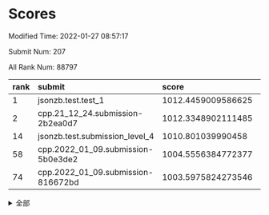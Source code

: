 # Scores

Modified Time: 2022-01-27 08:57:17

Submit Num: 207

All Rank Num: 88797

| rank |               submit               |       score        |       sigma        | pk_num |
| :--- | :--------------------------------- | :----------------- | :----------------- | :----- |
| 1    | jsonzb.test.test_1                 | 1012.4459009586625 | 0.7865502402393244 | 1718   |
| 2    | cpp.21_12_24.submission-2b2ea0d7   | 1012.3348902111485 | 0.8071862628358016 | 1714   |
| 14   | jsonzb.test.submission_level_4     | 1010.801039990458  | 0.7602748942660278 | 1718   |
| 58   | cpp.2022_01_09.submission-5b0e3de2 | 1004.5556384772377 | 0.7149253847315612 | 1715   |
| 74   | cpp.2022_01_09.submission-816672bd | 1003.5975824273546 | 0.7191732275243065 | 1717   |


<details>
<summary>全部</summary>

| rank |                 submit                 |       score        |       sigma        | pk_num |
| :--- | :------------------------------------- | :----------------- | :----------------- | :----- |
| 1    | jsonzb.test.test_1                     | 1012.4459009586625 | 0.7865502402393244 | 1718   |
| 2    | cpp.21_12_24.submission-2b2ea0d7       | 1012.3348902111485 | 0.8071862628358016 | 1714   |
| 3    | gobigger.level_3.submission_level_3_29 | 1012.0514636970665 | 0.7665865881376959 | 1718   |
| 4    | gobigger.level_3.submission_level_3_2  | 1011.9331888216744 | 0.7816707950609606 | 1718   |
| 5    | gobigger.level_3.submission_level_3_43 | 1011.8237532529042 | 0.790604543532737  | 1708   |
| 6    | gobigger.level_3.submission_level_3_31 | 1011.7794956787304 | 0.7578623425763702 | 1718   |
| 7    | gobigger.level_3.submission_level_3_48 | 1011.3686352015659 | 0.7735002226125837 | 1716   |
| 8    | gobigger.level_3.submission_level_3_42 | 1011.2898401175717 | 0.781112365716431  | 1712   |
| 9    | gobigger.level_3.submission_level_3_44 | 1011.2278161691904 | 0.7745664124122592 | 1715   |
| 10   | gobigger.level_3.submission_level_3_6  | 1011.1452371154033 | 0.7793401164225384 | 1715   |
| 11   | gobigger.level_3.submission_level_3_40 | 1010.886773691044  | 0.7641077608773762 | 1716   |
| 12   | gobigger.level_3.submission_level_3_30 | 1010.8766170742651 | 0.7559046714261171 | 1713   |
| 13   | gobigger.level_3.submission_level_3_9  | 1010.8066340034853 | 0.754483477249306  | 1713   |
| 14   | jsonzb.test.submission_level_4         | 1010.801039990458  | 0.7602748942660278 | 1718   |
| 15   | gobigger.level_3.submission_level_3_26 | 1010.7355531654483 | 0.7791390305567814 | 1718   |
| 16   | gobigger.level_3.submission_level_3_27 | 1010.6598448690521 | 0.7495687440408642 | 1714   |
| 17   | gobigger.level_3.submission_level_3_24 | 1010.6525065300523 | 0.7717323978281859 | 1716   |
| 18   | gobigger.level_3.submission_level_3_49 | 1010.5141785033403 | 0.779258801317096  | 1720   |
| 19   | gobigger.level_3.submission_level_3_13 | 1010.5026988545576 | 0.7956521362337964 | 1713   |
| 20   | gobigger.level_3.submission_level_3_28 | 1010.468039446455  | 0.7626502397707343 | 1720   |
| 21   | gobigger.level_3.submission_level_3_20 | 1010.4054722574896 | 0.7641556574294299 | 1717   |
| 22   | gobigger.level_3.submission_level_3_16 | 1010.4049291820838 | 0.7770466994121779 | 1717   |
| 23   | gobigger.level_3.submission_level_3_32 | 1010.3906905246191 | 0.7590294548744335 | 1720   |
| 24   | gobigger.level_3.submission_level_3_11 | 1010.3706572687122 | 0.769039275094018  | 1714   |
| 25   | gobigger.level_3.submission_level_3_41 | 1010.238057088295  | 0.7627732198396945 | 1713   |
| 26   | gobigger.level_3.submission_level_3_0  | 1010.1578129130797 | 0.7648554046284377 | 1713   |
| 27   | gobigger.level_3.submission_level_3_39 | 1010.145176484199  | 0.751883975616958  | 1721   |
| 28   | gobigger.level_3.submission_level_3_33 | 1010.139499297551  | 0.7370022229775947 | 1722   |
| 29   | gobigger.level_3.submission_level_3_35 | 1010.127064937087  | 0.7469443242597442 | 1713   |
| 30   | gobigger.level_3.submission_level_3_18 | 1010.0223644005417 | 0.737912114304253  | 1716   |
| 31   | gobigger.level_3.submission_level_3_1  | 1009.9839819719328 | 0.7342344185516062 | 1715   |
| 32   | gobigger.level_3.submission_level_3_34 | 1009.9395031466134 | 0.7447590322439054 | 1717   |
| 33   | gobigger.level_3.submission_level_3_25 | 1009.9088224629844 | 0.7602832709113161 | 1714   |
| 34   | gobigger.level_3.submission_level_3_38 | 1009.7910072522961 | 0.7574832566273828 | 1713   |
| 35   | gobigger.level_3.submission_level_3_12 | 1009.7696739228767 | 0.7759862722153454 | 1718   |
| 36   | gobigger.level_3.submission_level_3_21 | 1009.7667679610996 | 0.7517726128270803 | 1713   |
| 37   | gobigger.level_3.submission_level_3_10 | 1009.7552343709814 | 0.7398114582100239 | 1718   |
| 38   | gobigger.level_3.submission_level_3_3  | 1009.7539616471139 | 0.7526998695380211 | 1714   |
| 39   | gobigger.level_3.submission_level_3_46 | 1009.745130382009  | 0.7370770369834142 | 1714   |
| 40   | gobigger.level_3.submission_level_3_7  | 1009.7084621140887 | 0.7698070193300706 | 1716   |
| 41   | gobigger.level_3.submission_level_3_5  | 1009.4823891824818 | 0.7322466664700896 | 1718   |
| 42   | gobigger.level_3.submission_level_3_36 | 1009.4811864966264 | 0.7553192576344692 | 1719   |
| 43   | gobigger.level_3.submission_level_3_22 | 1009.4524757607687 | 0.7780283359503434 | 1721   |
| 44   | gobigger.level_3.submission_level_3_8  | 1009.4362007015774 | 0.7544645761965219 | 1712   |
| 45   | gobigger.level_3.submission_level_3_47 | 1009.4241299770439 | 0.7473692444778457 | 1720   |
| 46   | gobigger.level_3.submission_level_3_4  | 1009.393400537101  | 0.7622914281686731 | 1714   |
| 47   | gobigger.level_3.submission_level_3_15 | 1009.3923449242151 | 0.7458144354594678 | 1713   |
| 48   | gobigger.level_3.submission_level_3_23 | 1009.2816898724905 | 0.7589598366842251 | 1716   |
| 49   | gobigger.level_3.submission_level_3_14 | 1009.2335886975559 | 0.7373611014081018 | 1718   |
| 50   | gobigger.level_3.submission_level_3_17 | 1009.1640647704003 | 0.7413954341769037 | 1712   |
| 51   | gobigger.level_3.submission_level_3_37 | 1008.9898692666463 | 0.7414660762609205 | 1710   |
| 52   | gobigger.level_3.submission_level_3_45 | 1008.2350575028591 | 0.7440359372188994 | 1717   |
| 53   | gobigger.level_3.submission_level_3_19 | 1007.6333943516217 | 0.73643070343346   | 1713   |
| 54   | gobigger.level_1.submission_level_1_20 | 1005.0221794474239 | 0.7365383398646022 | 1714   |
| 55   | gobigger.level_1.submission_level_1_16 | 1004.7391825882462 | 0.7375609138254017 | 1716   |
| 56   | gobigger.level_1.submission_level_1_45 | 1004.651067451363  | 0.7207495627748994 | 1718   |
| 57   | gobigger.level_1.submission_level_1_47 | 1004.571719601375  | 0.7215737627018018 | 1717   |
| 58   | cpp.2022_01_09.submission-5b0e3de2     | 1004.5556384772377 | 0.7149253847315612 | 1715   |
| 59   | gobigger.level_1.submission_level_1_40 | 1004.4264479890168 | 0.7249337691268026 | 1719   |
| 60   | gobigger.level_1.submission_level_1_23 | 1004.3783173320707 | 0.7295059132135026 | 1715   |
| 61   | gobigger.level_1.submission_level_1_7  | 1004.2810051732364 | 0.7243051728071888 | 1716   |
| 62   | gobigger.level_1.submission_level_1_6  | 1004.249877481304  | 0.7175816705182998 | 1711   |
| 63   | gobigger.level_1.submission_level_1_42 | 1004.1873652164472 | 0.7146292404662029 | 1715   |
| 64   | gobigger.level_1.submission_level_1_22 | 1004.16711634479   | 0.7199255203481054 | 1719   |
| 65   | gobigger.level_1.submission_level_1_30 | 1004.1559562503621 | 0.7262607069855572 | 1716   |
| 66   | gobigger.level_1.submission_level_1_27 | 1004.0633275399591 | 0.7128751441096184 | 1712   |
| 67   | gobigger.level_1.submission_level_1_5  | 1003.8826065445517 | 0.7158072567176378 | 1713   |
| 68   | gobigger.level_1.submission_level_1_43 | 1003.7922449141771 | 0.7148605133057957 | 1719   |
| 69   | gobigger.level_1.submission_level_1_1  | 1003.6928489201351 | 0.7236308517324426 | 1720   |
| 70   | gobigger.level_1.submission_level_1_26 | 1003.6643986923822 | 0.7222353444422849 | 1712   |
| 71   | gobigger.level_1.submission_level_1_17 | 1003.6219124795768 | 0.7212242137856392 | 1714   |
| 72   | gobigger.level_1.submission_level_1_39 | 1003.6203987473657 | 0.7137721445285644 | 1720   |
| 73   | gobigger.level_1.submission_level_1_49 | 1003.6183831145263 | 0.720281422569725  | 1718   |
| 74   | cpp.2022_01_09.submission-816672bd     | 1003.5975824273546 | 0.7191732275243065 | 1717   |
| 75   | gobigger.level_1.submission_level_1_28 | 1003.5889849678158 | 0.718150834416281  | 1716   |
| 76   | gobigger.level_1.submission_level_1_34 | 1003.5444467530717 | 0.7130910196968601 | 1715   |
| 77   | gobigger.level_1.submission_level_1_44 | 1003.4620509376111 | 0.7283063142947355 | 1718   |
| 78   | gobigger.level_1.submission_level_1_32 | 1003.4032730225142 | 0.7092612765727702 | 1717   |
| 79   | gobigger.level_1.submission_level_1_36 | 1003.3615147265891 | 0.7159078689657543 | 1718   |
| 80   | gobigger.level_1.submission_level_1_25 | 1003.3509448011456 | 0.7223947300645123 | 1714   |
| 81   | gobigger.level_1.submission_level_1_10 | 1003.311287461695  | 0.7334937294156686 | 1719   |
| 82   | gobigger.level_1.submission_level_1_21 | 1003.3039299986065 | 0.7344075722764248 | 1714   |
| 83   | gobigger.level_1.submission_level_1_24 | 1003.2668758316895 | 0.7158610782998358 | 1715   |
| 84   | gobigger.level_1.submission_level_1_19 | 1003.2372892793782 | 0.7066327119538209 | 1716   |
| 85   | gobigger.level_1.submission_level_1_33 | 1003.2313501917699 | 0.7235062168530407 | 1718   |
| 86   | gobigger.level_1.submission_level_1_35 | 1003.1884513138916 | 0.7183278948860168 | 1714   |
| 87   | gobigger.level_1.submission_level_1_37 | 1003.1484833173575 | 0.7167842592687436 | 1715   |
| 88   | gobigger.level_1.submission_level_1_38 | 1003.0224893240344 | 0.7125428273462363 | 1710   |
| 89   | gobigger.level_1.submission_level_1_9  | 1003.0191061957405 | 0.7152238741763526 | 1715   |
| 90   | gobigger.level_1.submission_level_1_18 | 1002.9861974287427 | 0.7257553027904502 | 1714   |
| 91   | gobigger.level_1.submission_level_1_48 | 1002.9595177217263 | 0.7227077847439188 | 1716   |
| 92   | gobigger.level_1.submission_level_1_3  | 1002.9062906885221 | 0.7080936142217262 | 1722   |
| 93   | gobigger.level_1.submission_level_1_13 | 1002.8714281524705 | 0.7073502569463758 | 1713   |
| 94   | gobigger.level_1.submission_level_1_14 | 1002.8163711072568 | 0.7149370346157016 | 1719   |
| 95   | gobigger.level_1.submission_level_1_46 | 1002.7729918975472 | 0.7177987304269944 | 1718   |
| 96   | gobigger.level_1.submission_level_1_2  | 1002.692776693285  | 0.7179605723181844 | 1715   |
| 97   | gobigger.level_1.submission_level_1_41 | 1002.6301274236235 | 0.7141934888087911 | 1717   |
| 98   | gobigger.level_1.submission_level_1_12 | 1002.505991342606  | 0.7122015368414775 | 1719   |
| 99   | gobigger.level_1.submission_level_1_11 | 1002.4327302716391 | 0.7185133680026257 | 1719   |
| 100  | gobigger.level_1.submission_level_1_29 | 1002.0220472535729 | 0.7204820641892946 | 1714   |
| 101  | gobigger.level_1.submission_level_1_8  | 1001.9263230986827 | 0.7159582434997475 | 1713   |
| 102  | gobigger.level_1.submission_level_1_0  | 1001.8452307459493 | 0.7060485480003158 | 1715   |
| 103  | gobigger.level_1.submission_level_1_15 | 1001.7061511681279 | 0.7093572505476735 | 1714   |
| 104  | gobigger.level_1.submission_level_1_4  | 1001.54266945871   | 0.7077807010466101 | 1719   |
| 105  | gobigger.level_1.submission_level_1_31 | 1000.7745162751942 | 0.7043602014213133 | 1717   |
| 106  | gobigger.random.submission_random_14   | 997.1402936158058  | 0.7132979118650441 | 1714   |
| 107  | gobigger.random.submission_random_23   | 996.9063931508263  | 0.6960510154537919 | 1717   |
| 108  | gobigger.random.submission_random_21   | 996.8119066765448  | 0.7185341345520375 | 1717   |
| 109  | gobigger.random.submission_random_6    | 996.7876754479041  | 0.7138570862045103 | 1720   |
| 110  | gobigger.random.submission_random_37   | 996.7533360092222  | 0.7076911916645853 | 1715   |
| 111  | gobigger.random.submission_random_33   | 996.6696148735768  | 0.7218296529469198 | 1713   |
| 112  | gobigger.random.submission_random_30   | 996.6501726481753  | 0.6995573331756565 | 1716   |
| 113  | gobigger.random.submission_random_19   | 996.6483839623997  | 0.714761189885534  | 1714   |
| 114  | gobigger.random.submission_random_11   | 996.518247877093   | 0.7155374563429748 | 1711   |
| 115  | gobigger.random.submission_random_28   | 996.4376915055389  | 0.7109790083185316 | 1713   |
| 116  | gobigger.random.submission_random_38   | 996.3337932263869  | 0.7028448703960168 | 1716   |
| 117  | gobigger.random.submission_random_39   | 996.2852709356215  | 0.6988361949661018 | 1714   |
| 118  | gobigger.random.submission_random_18   | 996.2586833363073  | 0.7039654407059096 | 1717   |
| 119  | gobigger.random.submission_random_40   | 996.2269983231034  | 0.7132299888826756 | 1709   |
| 120  | gobigger.random.submission_random_46   | 996.1930763103071  | 0.7138520590509969 | 1716   |
| 121  | gobigger.random.submission_random_43   | 996.1882023194456  | 0.7179749003007022 | 1713   |
| 122  | gobigger.random.submission_random_45   | 996.1077578795937  | 0.7138684676717922 | 1721   |
| 123  | gobigger.random.submission_random_48   | 996.0612807459456  | 0.7126008693364015 | 1716   |
| 124  | gobigger.random.submission_random_9    | 996.0378507431611  | 0.7200483520408167 | 1716   |
| 125  | gobigger.random.submission_random_41   | 996.0365742006162  | 0.7083832209780495 | 1719   |
| 126  | gobigger.random.submission_random_29   | 996.0031425568216  | 0.7123284233298476 | 1714   |
| 127  | gobigger.random.submission_random_5    | 995.9927971844301  | 0.7145172934701597 | 1716   |
| 128  | gobigger.random.submission_random_22   | 995.9354862558085  | 0.7055028888847379 | 1721   |
| 129  | gobigger.random.submission_random_42   | 995.9040023334766  | 0.7062295393091825 | 1716   |
| 130  | gobigger.random.submission_random_35   | 995.8969060499843  | 0.7029559721387665 | 1718   |
| 131  | gobigger.random.submission_random_3    | 995.8681901489302  | 0.7075440407400451 | 1717   |
| 132  | gobigger.random.submission_random_32   | 995.7243993051732  | 0.7380076053384779 | 1716   |
| 133  | gobigger.random.submission_random_47   | 995.6720552663912  | 0.7300730262054546 | 1719   |
| 134  | gobigger.random.submission_random_4    | 995.6480650355063  | 0.7131194385894725 | 1722   |
| 135  | gobigger.random.submission_random_2    | 995.6162416011615  | 0.712740403764832  | 1717   |
| 136  | gobigger.random.submission_random_36   | 995.5902212758187  | 0.7147270759678136 | 1716   |
| 137  | gobigger.random.submission_random_12   | 995.5772875601433  | 0.7089789256385629 | 1714   |
| 138  | gobigger.random.submission_random_15   | 995.5183070256626  | 0.7261431288260132 | 1714   |
| 139  | gobigger.random.submission_random_13   | 995.4893168903908  | 0.7108949826793418 | 1720   |
| 140  | gobigger.random.submission_random_31   | 995.4730761629526  | 0.709402657121066  | 1721   |
| 141  | gobigger.random.submission_random_34   | 995.4687251705701  | 0.7150036349931574 | 1719   |
| 142  | gobigger.random.submission_random_24   | 995.3940232220244  | 0.7102866130981602 | 1719   |
| 143  | gobigger.random.submission_random_49   | 995.3311233377509  | 0.7072366109643119 | 1712   |
| 144  | gobigger.random.submission_random_7    | 995.3105419979207  | 0.7141615367562145 | 1710   |
| 145  | gobigger.random.submission_random_16   | 995.1743253116098  | 0.7181862033959003 | 1713   |
| 146  | gobigger.random.submission_random_44   | 995.167871890083   | 0.7163617357125992 | 1711   |
| 147  | gobigger.random.submission_random_10   | 995.1658862951109  | 0.7132638412309442 | 1721   |
| 148  | gobigger.random.submission_random_8    | 995.163882557541   | 0.71451113232583   | 1715   |
| 149  | gobigger.random.submission_random_1    | 995.0534225028125  | 0.7189375267773744 | 1715   |
| 150  | gobigger.random.submission_random_25   | 994.9747948588807  | 0.71649063461493   | 1716   |
| 151  | gobigger.random.submission_random_26   | 994.9394165257935  | 0.7167208983179129 | 1715   |
| 152  | gobigger.random.submission_random_17   | 994.8798578734885  | 0.7169149792237687 | 1714   |
| 153  | gobigger.random.submission_random_27   | 994.8367499725624  | 0.7140872179104347 | 1716   |
| 154  | gobigger.random.submission_random_20   | 994.4377894543821  | 0.7262131838997653 | 1712   |
| 155  | gobigger.random.submission_random_0    | 994.3079908580253  | 0.7006376772020698 | 1714   |
| 156  | gobigger.level_2.submission_level_2_1  | 993.8778650788074  | 0.738420799020395  | 1716   |
| 157  | gobigger.level_2.submission_level_2_17 | 993.5493161292866  | 0.740914750263932  | 1717   |
| 158  | gobigger.level_2.submission_level_2_13 | 993.5027922791743  | 0.7462199593649935 | 1718   |
| 159  | gobigger.level_2.submission_level_2_39 | 993.4270202848635  | 0.758714950087014  | 1717   |
| 160  | gobigger.level_2.submission_level_2_2  | 993.3077339821127  | 0.731077239384839  | 1719   |
| 161  | gobigger.level_2.submission_level_2_46 | 993.276109181052   | 0.7219665017062801 | 1718   |
| 162  | gobigger.level_2.submission_level_2_25 | 993.2198424260233  | 0.7395624906463059 | 1714   |
| 163  | gobigger.level_2.submission_level_2_49 | 993.1178460389337  | 0.7325353894223994 | 1721   |
| 164  | gobigger.level_2.submission_level_2_23 | 992.8220272088279  | 0.7380769818346463 | 1712   |
| 165  | gobigger.level_2.submission_level_2_34 | 992.6035530682402  | 0.7627599961446956 | 1713   |
| 166  | gobigger.level_2.submission_level_2_29 | 992.5530185061602  | 0.7227909434352915 | 1719   |
| 167  | gobigger.level_2.submission_level_2_6  | 992.544039966989   | 0.7371224740839276 | 1717   |
| 168  | gobigger.level_2.submission_level_2_15 | 992.4214252200286  | 0.748685515478852  | 1718   |
| 169  | gobigger.level_2.submission_level_2_26 | 992.4103888441733  | 0.7284122401785083 | 1717   |
| 170  | gobigger.level_2.submission_level_2_41 | 992.3156752123898  | 0.743027707063771  | 1716   |
| 171  | gobigger.level_2.submission_level_2_31 | 992.3105071539256  | 0.763683317284279  | 1716   |
| 172  | gobigger.level_2.submission_level_2_24 | 992.2675583425793  | 0.7428612584721632 | 1715   |
| 173  | gobigger.level_2.submission_level_2_18 | 992.1598733425722  | 0.7488071094251255 | 1711   |
| 174  | gobigger.level_2.submission_level_2_11 | 992.159861293596   | 0.7306071873451477 | 1718   |
| 175  | gobigger.level_2.submission_level_2_3  | 992.1449645562178  | 0.7333877358265382 | 1716   |
| 176  | gobigger.level_2.submission_level_2_10 | 991.9958809329725  | 0.7467135651630903 | 1715   |
| 177  | gobigger.level_2.submission_level_2_38 | 991.9814606754695  | 0.7629679238908811 | 1713   |
| 178  | gobigger.level_2.submission_level_2_35 | 991.9749602851606  | 0.7510387031911562 | 1720   |
| 179  | gobigger.level_2.submission_level_2_5  | 991.8649925778165  | 0.748052890720885  | 1712   |
| 180  | gobigger.level_2.submission_level_2_14 | 991.7814984971039  | 0.7391990365039259 | 1717   |
| 181  | gobigger.level_2.submission_level_2_9  | 991.7814441154261  | 0.7285777793110694 | 1720   |
| 182  | gobigger.level_2.submission_level_2_0  | 991.7452403598191  | 0.7643604762163625 | 1714   |
| 183  | gobigger.level_2.submission_level_2_8  | 991.7341792572665  | 0.7383083163766219 | 1715   |
| 184  | gobigger.level_2.submission_level_2_27 | 991.7254958404228  | 0.7404111527079347 | 1721   |
| 185  | gobigger.level_2.submission_level_2_4  | 991.7237008446443  | 0.7522385018302765 | 1719   |
| 186  | gobigger.level_2.submission_level_2_32 | 991.679388589065   | 0.7497417814624536 | 1719   |
| 187  | gobigger.level_2.submission_level_2_21 | 991.6480478243676  | 0.747746327789119  | 1715   |
| 188  | gobigger.level_2.submission_level_2_7  | 991.5619987671673  | 0.7356463909736899 | 1721   |
| 189  | gobigger.level_2.submission_level_2_36 | 991.440759738704   | 0.7518194994841781 | 1719   |
| 190  | gobigger.level_2.submission_level_2_12 | 991.4093879630376  | 0.7556216166564518 | 1714   |
| 191  | gobigger.level_2.submission_level_2_16 | 991.3829941662119  | 0.7556846990732871 | 1715   |
| 192  | gobigger.level_2.submission_level_2_48 | 991.2976562946634  | 0.740969685701524  | 1713   |
| 193  | gobigger.level_2.submission_level_2_20 | 991.1672858983395  | 0.7672802363048281 | 1711   |
| 194  | gobigger.level_2.submission_level_2_44 | 991.0829817964549  | 0.7537151647968505 | 1715   |
| 195  | gobigger.level_2.submission_level_2_37 | 990.9696115054752  | 0.7759942333662007 | 1714   |
| 196  | gobigger.level_2.submission_level_2_40 | 990.9504399827115  | 0.7611287051677885 | 1718   |
| 197  | gobigger.level_2.submission_level_2_22 | 990.8384207856814  | 0.7523052720322071 | 1715   |
| 198  | gobigger.level_2.submission_level_2_47 | 990.8048466629397  | 0.7549226034718829 | 1713   |
| 199  | gobigger.level_2.submission_level_2_33 | 990.7970455176691  | 0.7726453164696958 | 1710   |
| 200  | gobigger.level_2.submission_level_2_19 | 990.7728261459749  | 0.7529236900857798 | 1718   |
| 201  | gobigger.level_2.submission_level_2_45 | 990.6837458898871  | 0.7809286676823258 | 1720   |
| 202  | gobigger.level_2.submission_level_2_42 | 990.5792638548039  | 0.7610963443470736 | 1718   |
| 203  | gobigger.level_2.submission_level_2_30 | 990.324670386259   | 0.7606593757292311 | 1713   |
| 204  | gobigger.level_2.submission_level_2_28 | 990.2048423970286  | 0.766073497059804  | 1717   |
| 205  | gobigger.level_2.submission_level_2_43 | 989.556827495548   | 0.7538431840509486 | 1719   |
| 206  | gobigger.none.submission_none_1        | 979.2717512353114  | 1.1954227001477786 | 1709   |
| 207  | gobigger.none.submission_none_0        | 975.4912493440703  | 1.2902451105353185 | 1713   |

</details>